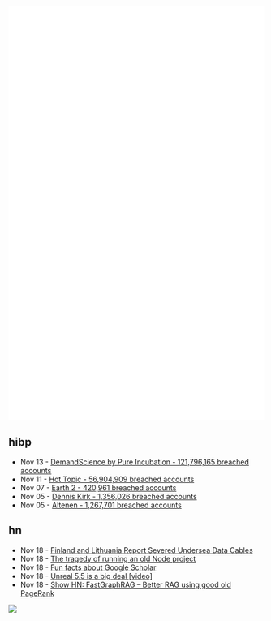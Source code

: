 ![Metrics](https://raw.githubusercontent.com/phixion/phixion/master/metrics.svg)

## hibp

<!--
for https://github.com/phixion/phixion/blob/main/.github/workflows/feeds.yml
-->
<!--START_SECTION:haveibeenpwnd-->
- Nov 13 - [DemandScience by Pure Incubation - 121,796,165 breached accounts](https://haveibeenpwned.com/PwnedWebsites#DemandScience)
- Nov 11 - [Hot Topic - 56,904,909 breached accounts](https://haveibeenpwned.com/PwnedWebsites#HotTopic)
- Nov 07 - [Earth 2 - 420,961 breached accounts](https://haveibeenpwned.com/PwnedWebsites#Earth2)
- Nov 05 - [Dennis Kirk - 1,356,026 breached accounts](https://haveibeenpwned.com/PwnedWebsites#DennisKirk)
- Nov 05 - [Altenen - 1,267,701 breached accounts](https://haveibeenpwned.com/PwnedWebsites#Altenen)
<!--END_SECTION:haveibeenpwnd-->

## hn

<!--
for https://github.com/phixion/phixion/blob/main/.github/workflows/feeds.yml
-->
<!--START_SECTION:hn-->
- Nov 18 - [Finland and Lithuania Report Severed Undersea Data Cables](https://www.bloomberg.com/news/articles/2024-11-18/finland-says-subsea-germany-link-serving-data-centers-is-severed)
- Nov 18 - [The tragedy of running an old Node project](https://abdisalan.com/posts/tragedy-running-old-node-project/)
- Nov 18 - [Fun facts about Google Scholar](https://blog.google/outreach-initiatives/education/google-scholar-20-years/)
- Nov 18 - [Unreal 5.5 is a big deal [video]](https://www.youtube.com/watch?v=BcmUZpdChhA)
- Nov 18 - [Show HN: FastGraphRAG – Better RAG using good old PageRank](https://github.com/circlemind-ai/fast-graphrag)
<!--END_SECTION:hn-->

<!--
for https://yhype.me
-->
![](https://hit.yhype.me/github/profile?user_id=13013670)
